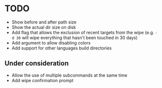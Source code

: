 # TODO
- Show before and after path size
- Show the actual dir size on disk
- Add flag that allows the exclusion of recent targets from the wipe (e.g. `-d 30` will wipe everything that hasn't been touched in 30 days)
- Add argument to allow disabling colors
- Add support for other languages build directories

## Under consideration
- Allow the use of multiple subcommands at the same time
- Add wipe confirmation prompt
